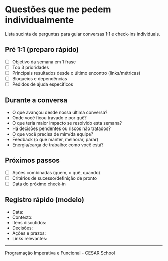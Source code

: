 # Questões que me pedem individualmente

Lista sucinta de perguntas para guiar conversas 1:1 e check-ins individuais.

## Pré 1:1 (preparo rápido)
- [ ] Objetivo da semana em 1 frase
- [ ] Top 3 prioridades
- [ ] Principais resultados desde o último encontro (links/métricas)
- [ ] Bloqueios e dependências
- [ ] Pedidos de ajuda específicos

## Durante a conversa
- O que avançou desde nossa última conversa?
- Onde você ficou travado e por quê?
- O que teria maior impacto se resolvido esta semana?
- Há decisões pendentes ou riscos não tratados?
- O que você precisa de mim/da equipe?
- Feedback (o que manter, melhorar, parar)
- Energia/carga de trabalho: como você está?

## Próximos passos
- [ ] Ações combinadas (quem, o quê, quando)
- [ ] Critérios de sucesso/definição de pronto
- [ ] Data do próximo check-in

## Registro rápido (modelo)
- Data:
- Contexto:
- Itens discutidos:
- Decisões:
- Ações e prazos:
- Links relevantes:

---
 Programação Imperativa e Funcional - CESAR School